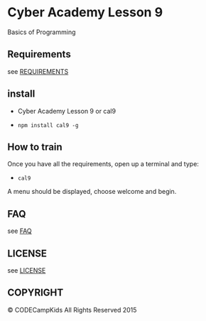 # Cyber Academy Lesson 9

Basics of Programming

## Requirements

  see [REQUIREMENTS](../REQUIREMENTS.md)

## install

*  Cyber Academy Lesson 9 or cal9

  - `npm install cal9 -g`

## How to train

Once you have all the requirements, open up a terminal and type:

  - `cal9`

A menu should be displayed, choose welcome and begin.

## FAQ

  see [FAQ](../FAQ.md)

## LICENSE

see [LICENSE](../LICENSE)

## COPYRIGHT

&copy; CODECampKids All Rights Reserved 2015

